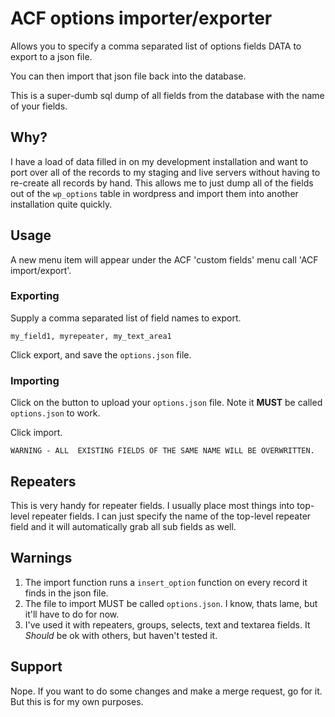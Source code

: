 # ACF options importer/exporter

Allows you to specify a comma separated list of options fields DATA to export to a json file.

You can then import that json file back into the database.

This is a super-dumb sql dump of all fields from the database with the name of your fields.

## Why?

I have a load of data filled in on my development installation and want to port over all of the
records to my staging and live servers without having to re-create all records by hand. This
allows me to just dump all of the fields out of the `wp_options` table in wordpress and import
them into another installation quite quickly.

## Usage

A new menu item will appear under the ACF 'custom fields' menu call 'ACF import/export'.

### Exporting

Supply a comma separated list of field names to export.

```
my_field1, myrepeater, my_text_area1
```

Click export, and save the `options.json` file.

### Importing

Click on the button to upload your `options.json` file. Note it **MUST** be called `options.json` to work.

Click import.

    WARNING - ALL  EXISTING FIELDS OF THE SAME NAME WILL BE OVERWRITTEN.

## Repeaters

This is very handy for repeater fields. I usually place most things into top-level repeater fields. 
I can just specify the name of the top-level repeater field and it will automatically grab all
sub fields as well.


## Warnings

1. The import function runs a `insert_option` function on every record it finds in the json file.
2. The file to import MUST be called `options.json`. I know, thats lame, but it'll have to do for now.
3. I've used it with repeaters, groups, selects, text and textarea fields. It *Should* be ok with others, but haven't tested it.

## Support

Nope. If you want to do some changes and make a merge request, go for it. But this is for my own purposes.